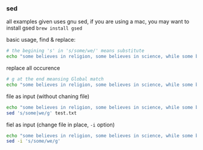 

### sed

all examples given uses gnu sed, if you are using a mac, you may want to install gsed `brew install gsed`


basic usage, find & replace:

```sh
# the begining 's' in 's/some/we/' means substitute 
echo "some believes in religion, some believes in science, while some believes in instinct" | sed 's/some/we/'
```

replace all occurence 

```sh
# g at the end meansing Global match
echo "some believes in religion, some believes in science, while some believes in instinct" | sed 's/some/we/g'
```

file as input (without chaning file)

```sh
echo "some believes in religion, some believes in science, while some believes in instinct" > test.txt
sed 's/some|we/g' test.txt
```

fiel as input (change file in place, `-i` option)

```sh
echo "some believes in religion, some believes in science, while some believes in instinct" > test.txt
sed -i 's/some/we/g'
```


